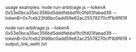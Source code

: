 usage examples:
node run-arbitrage.js --tokenA 0x53e0bca35ec356bd5dddfebbd1fc0fd03fabad39 --tokenB=0x7ceb23fd6bc0add59e62ac25578270cff1b9f619

node run-arbitrage.js --tokenA 0x53e0bca35ec356bd5dddfebbd1fc0fd03fabad39 --tokenB=0x7ceb23fd6bc0add59e62ac25578270cff1b9f619 > output_link_weth.txt